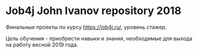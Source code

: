 # Job4j John Ivanov repository 2018

Финальные проекты по курсу https://job4j.ru/, уровень стажер.

Цель обучения - приобрести навыки и знания, необходимые для выхода на работу весной 2019 года.
